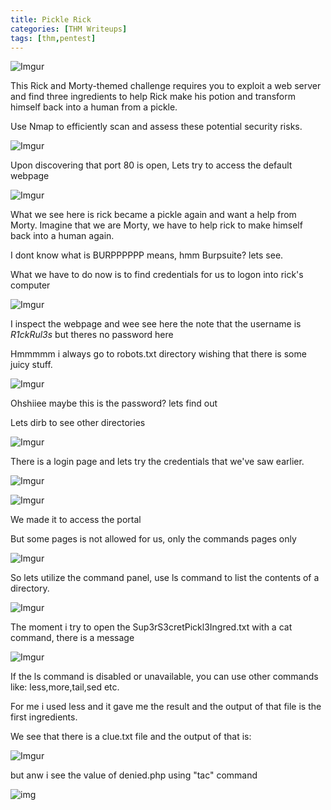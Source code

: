 ```yaml
---
title: Pickle Rick
categories: [THM Writeups]
tags: [thm,pentest]
---
```

![Imgur](https://i.imgur.com/yw2LeM0.png)

This Rick and Morty-themed challenge requires you to exploit a web server and find three ingredients to help Rick make his potion and transform himself back into a human from a pickle.

Use Nmap to efficiently scan and assess these potential security risks.

![Imgur](https://i.imgur.com/OMRJETa.png)

Upon discovering that port 80 is open, Lets try to access the default webpage

![Imgur](https://i.imgur.com/FKW6X0I.png)

What we see here is rick became a pickle again and want a help from Morty. Imagine that we are Morty, we have to help rick to make himself back into a human again. 

I dont know what is BURPPPPPP means, hmm Burpsuite? lets see.

What we have to do now is to find credentials for us to logon into rick's computer

![Imgur](https://i.imgur.com/l0z7o2T.png)

I inspect the webpage and wee see here the note that the username is *R1ckRul3s* but theres no password here

Hmmmmm i always go to robots.txt directory wishing that there is some juicy stuff.

![Imgur](https://i.imgur.com/JW0Ufjm.png)

Ohshiiee maybe this is the password? lets find out

Lets dirb to see other directories

![Imgur](https://i.imgur.com/0mIwxSW.png)


There is a login page and lets try the credentials that we've saw earlier.

![Imgur](https://i.imgur.com/kaPL5Tk.png)


![Imgur](https://i.imgur.com/eE3T6so.png)

We made it to access the portal

But some pages is not allowed for us, only the commands pages only

![Imgur](https://i.imgur.com/TbM1kDC.png)

So lets utilize the command panel, use ls command to list the contents of a directory. 

![Imgur](https://i.imgur.com/av7rCBe.png)

The moment i try to open the Sup3rS3cretPickl3Ingred.txt with a cat command, there is a message 

![Imgur](https://i.imgur.com/lTEqiH1.png)

If the ls command is disabled or unavailable, you can use other commands like: less,more,tail,sed etc.

For me i used less and it gave me the result and the output of that file is the first ingredients.

We see that there is a clue.txt file and the output of that is: 

![Imgur](https://i.imgur.com/ylrpio8.png)

but anw i see the value of denied.php using "tac" command

![img](https://i.imgur.com/ZGQ4t8G.png)